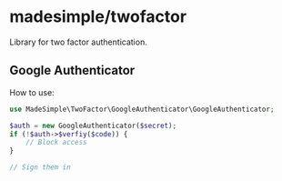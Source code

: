 # madesimple/twofactor
Library for two factor authentication.

## Google Authenticator
How to use:
```php
use MadeSimple\TwoFactor\GoogleAuthenticator\GoogleAuthenticator;

$auth = new GoogleAuthenticator($secret);
if (!$auth->$verfiy($code)) {
    // Block access
}

// Sign them in
```